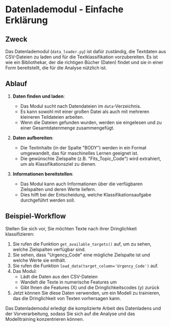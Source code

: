 # Datenlademodul - Einfache Erklärung

## Zweck

Das Datenlademodul (`data_loader.py`) ist dafür zuständig, die Textdaten aus CSV-Dateien zu laden und für die Textklassifikation vorzubereiten. Es ist wie ein Bibliothekar, der die richtigen Bücher (Daten) findet und sie in einer Form bereitstellt, die für die Analyse nützlich ist.

## Ablauf

1. **Daten finden und laden**: 
   - Das Modul sucht nach Datendateien im `data`-Verzeichnis.
   - Es kann sowohl mit einer großen Datei als auch mit mehreren kleineren Teildateien arbeiten.
   - Wenn die Dateien gefunden wurden, werden sie eingelesen und zu einer Gesamtdatenmenge zusammengefügt.

2. **Daten aufbereiten**:
   - Die Textinhalte (in der Spalte "BODY") werden in ein Format umgewandelt, das für maschinelles Lernen geeignet ist.
   - Die gewünschte Zielspalte (z.B. "Fits_Topic_Code") wird extrahiert, um als Klassifikationsziel zu dienen.

3. **Informationen bereitstellen**:
   - Das Modul kann auch Informationen über die verfügbaren Zielspalten und deren Werte liefern.
   - Dies hilft bei der Entscheidung, welche Klassifikationsaufgabe durchgeführt werden soll.

## Beispiel-Workflow

Stellen Sie sich vor, Sie möchten Texte nach ihrer Dringlichkeit klassifizieren:

1. Sie rufen die Funktion `get_available_targets()` auf, um zu sehen, welche Zielspalten verfügbar sind.
2. Sie sehen, dass "Urgency_Code" eine mögliche Zielspalte ist und welche Werte sie enthält.
3. Sie rufen die Funktion `load_data(target_column='Urgency_Code')` auf.
4. Das Modul:
   - Lädt die Daten aus den CSV-Dateien
   - Wandelt die Texte in numerische Features um
   - Gibt Ihnen die Features (X) und die Dringlichkeitscodes (y) zurück
5. Jetzt können Sie diese Daten verwenden, um ein Modell zu trainieren, das die Dringlichkeit von Texten vorhersagen kann.

Das Datenlademodul erledigt die komplizierte Arbeit des Datenladens und der Vorverarbeitung, sodass Sie sich auf die Analyse und das Modelltraining konzentrieren können.
